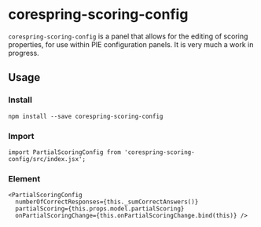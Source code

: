 # corespring-scoring-config

`corespring-scoring-config` is a panel that allows for the editing of scoring properties, for use within PIE configuration panels. It is very much a work in progress.

## Usage

### Install

    npm install --save corespring-scoring-config


### Import

    import PartialScoringConfig from 'corespring-scoring-config/src/index.jsx';


### Element

    <PartialScoringConfig 
      numberOfCorrectResponses={this._sumCorrectAnswers()}
      partialScoring={this.props.model.partialScoring}
      onPartialScoringChange={this.onPartialScoringChange.bind(this)} />